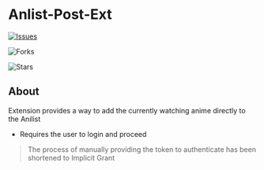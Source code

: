 # Anlist-Post-Ext

[![Issues](https://img.shields.io/github/issues/Unic-X/Anlist-Post-Ext?style=for-the-badge)](https://github.com/Unic-X/Anlist-Post-Ext/issues)

![Forks](https://img.shields.io/github/forks/Unic-X/Anlist-Post-Ext?style=for-the-badge)

![Stars](https://img.shields.io/github/stars/Unic-X/Anlist-Post-Ext?style=for-the-badge)
## About

Extension provides a way to add the currently watching anime directly to the Anilist
- Requires the user to login and proceed
> The process of manually providing the token to authenticate has been shortened to Implicit Grant 
